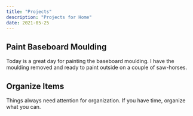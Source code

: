 ```yaml
---
title: "Projects"
description: "Projects for Home"
date: 2021-05-25
---
```


## Paint Baseboard Moulding

Today is a great day for painting the baseboard moulding. I have the moulding removed and ready to paint outside on a couple of saw-horses.

## Organize Items

Things always need attention for organization. If you have time, organize what you can.
